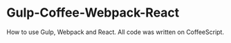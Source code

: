 # Gulp-Coffee-Webpack-React
How to use Gulp, Webpack and React. All code was written on CoffeeScript.
